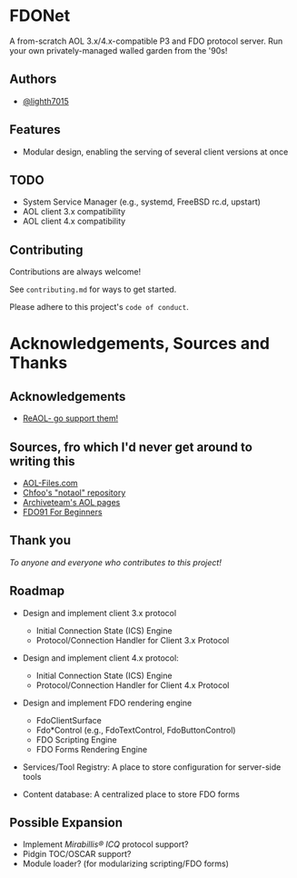 
# FDONet
A from-scratch AOL 3.x/4.x-compatible P3 and FDO protocol server. Run your own privately-managed walled garden from the '90s!


## Authors
- [@lighth7015](https://www.github.com/lighth7015)

## Features
- Modular design, enabling the serving of several client versions at once

## TODO
- System Service Manager (e.g., systemd, FreeBSD rc.d, upstart)
- AOL client 3.x compatibility
- AOL client 4.x compatibility

## Contributing

Contributions are always welcome!

See `contributing.md` for ways to get started.

Please adhere to this project's `code of conduct`.


# Acknowledgements, Sources and Thanks
## Acknowledgements
 - [ReAOL- go support them!]()

## Sources, fro which I'd never get around to writing this
 - [AOL-Files.com](https://mattmazur.com/category/aol-files/)
 - [Chfoo's "notaol" repository](https://github.com/chfoo/notaol)
 - [Archiveteam's AOL pages](https://wiki.archiveteam.org/index.php/AOL#Form_Definition_Operator_/_Form_Display_Operation_(FDO91_or_FDO))
 - [FDO91 For Beginners](http://web.archive.org/web/20020205182212/http://www.aol-files.com/fdo91/index.html)

## Thank you
*To anyone and everyone who contributes to this project!*
## Roadmap

- Design and implement client 3.x protocol
  * Initial Connection State (ICS) Engine
  * Protocol/Connection Handler for Client 3.x Protocol

- Design and implement client 4.x protocol:
  * Initial Connection State (ICS) Engine
  * Protocol/Connection Handler for Client 4.x Protocol

- Design and implement FDO rendering engine
  * FdoClientSurface
  * Fdo*Control (e.g., FdoTextControl, FdoButtonControl)
  * FDO Scripting Engine
  * FDO Forms Rendering Engine

- Services/Tool Registry: A place to store configuration for server-side tools
- Content database: A centralized place to store FDO forms

## Possible Expansion

- Implement _Mirabillis&reg; ICQ_ protocol support?
- Pidgin TOC/OSCAR support?
- Module loader? (for modularizing scripting/FDO forms)
